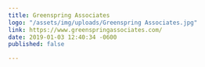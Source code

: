 ```yaml
---
title: Greenspring Associates
logo: "/assets/img/uploads/Greenspring Associates.jpg"
link: https://www.greenspringassociates.com/
date: 2019-01-03 12:40:34 -0600
published: false

---
```

